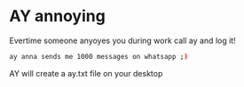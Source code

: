 # AY annoying
Evertime someone anyoyes you during work call ay and log it! 

```bash 
ay anna sends me 1000 messages on whatsapp ;)     

```

AY will create a ay.txt file on your desktop 